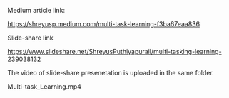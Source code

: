 Medium article link: <br>

https://shreyusp.medium.com/multi-task-learning-f3ba67eaa836 

Slide-share link<br>

https://www.slideshare.net/ShreyusPuthiyapurail/multi-tasking-learning-239038132


The video of slide-share presenetation is uploaded in the same folder. <br>

Multi-task_Learning.mp4
